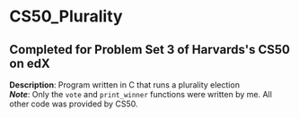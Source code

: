 # CS50_Plurality
## Completed for Problem Set 3 of Harvards's CS50 on edX

**Description**: Program written in C that runs a plurality election  
***Note***: Only the `vote` and `print_winner` functions were written by me. All other code was provided by CS50.
